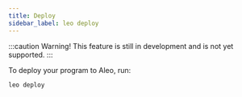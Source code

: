```yaml
---
title: Deploy
sidebar_label: leo deploy
---
```


:::caution
Warning! This feature is still in development and is not yet supported.
:::

To deploy your program to Aleo, run:
```
leo deploy
```